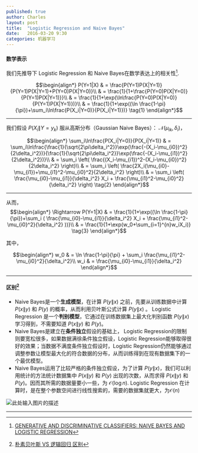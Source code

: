 ```yaml
---
published: true
author: Charles
layout: post
title:  "Logistic Regression and Naive Bayes"
date:   2016-03-20 9:30
categories: 机器学习
---
```


#### 数学表示
我们先推导下 Logistic Regression 和 Naive Bayes在数学表达上的相关性[^1].

$$\begin{align*}
P(Y=1|X) & = \frac{P(Y=1)P(X|Y=1)}{P(Y=1)P(X|Y=1)+P(Y=0)P(X|Y=0)}\\
& = \frac{1}{1+\frac{P(Y=0)P(X|Y=0)}{P(Y=1)P(X|Y=1)}}\\
& = \frac{1}{1+\exp(\ln\frac{P(Y=0)P(X|Y=0)}{P(Y=1)P(X|Y=1)})}\\
& = \frac{1}{1+\exp((\ln \frac{1-\pi}{\pi})+\sum_i\ln\frac{P(X_i|Y=0)}{P(X_i|Y=1)})} \tag{1}
\end{align*}$$


----------


我们假设 $P(X_i\|Y=y_k)$ 服从高斯分布（Gaussian Naive Bayes）： $\mathcal{N}(\mu_{ik},\delta_i)$，

$$\begin{align*}
\sum_i\ln\frac{P(X_i|Y=0)}{P(X_i|Y=1)} & = \sum_i\ln\frac{\frac{1}{\sqrt{2\pi\delta_i^2}}\exp(\frac{-(X_i-\mu_{i0})^2}{2\delta_i^2})}{\frac{1}{\sqrt{2\pi\delta_i^2}}\exp(\frac{-(X_i-\mu_{i1})^2}{2\delta_i^2})}\\
& = \sum_i \left( \frac{(X_i-\mu_{i1})^2-(X_i-\mu_{i0})^2}{2\delta_i^2} \right)\\
& = \sum_i \left( \frac{2X_i(\mu_{i0}-\mu_{i1})+\mu_{i1}^2-\mu_{i0}^2}{2\delta_i^2} \right)\\
& = \sum_i \left( \frac{\mu_{i0}-\mu_{i1}}{\delta_i^2} X_i + \frac{\mu_{i1}^2-\mu_{i0}^2}{\delta_i^2} \right) \tag{2}
\end{align*}$$


----------


从而，
$$\begin{align*}
\Rightarrow P(Y=1|X) & = \frac{1}{1+\exp((\ln \frac{1-\pi}{\pi})+\sum_i ( \frac{\mu_{i0}-\mu_{i1}}{\delta_i^2} X_i + \frac{\mu_{i1}^2-\mu_{i0}^2}{\delta_i^2} ))}\\
& = \frac{1}{1+\exp(w_0+\sum_{i=1}^{n}w_iX_i)}  \tag{3}
\end{align*}$$

其中，

$$\begin{align*}
w_0 & = \ln \frac{1-\pi}{\pi} + \sum_i \frac{\mu_{i1}^2-\mu_{i0}^2}{\delta_i^2}\\
w_i & = \frac{\mu_{i0}-\mu_{i1}}{\delta_i^2}
\end{align*}$$


----------

#### 区别[^2]

 -  Naive Bayes是一个**生成模型**，在计算 $P(y\|x)$ 之前，先要从训练数据中计算 $P(x\|y)$ 和 $P(y)$ 的概率，从而利用贝叶斯公式计算 $P(y\|x)$ 。 Logistic Regression 是一个**判别模型**，它通过在训练数据集上最大化判别函数 $P(y\|x)$ 学习得到，不需要知道 $P(x\|y)$ 和 $P(y)$。
 -  Naive Bayes是建立在**条件独立**假设的基础上， Logistic Regression的限制则要宽松很多，如果数据满徐条件独立假设，Logistic Regression能够取得很好的效果；当数据不满度条件独立假设时，Logistic Regression仍然能够通过调整参数让模型最大化的符合数据的分布，从而训练得到在现有数据集下的一个最优模型。
 -  Naive Bayes运用了比较严格的条件独立假设，为了计算 $P(y\|x)$，我们可以利用统计的方法统计数据集中 $P(x\|y)$ 和 $P(y)$ 出现的次数，从而求得 $P(x\|y)$ 和 $P(y)$。因而其所需的数据量要小一些，为 $\mathcal{O}(\log n)$. Logistic Regression 在计算时，是在整个参数空间进行线性搜索的，需要的数据集就更大，为$\mathcal{O}(n)$

![此处输入图片的描述][1]

----------

[1]: http://7xjbdi.com1.z0.glb.clouddn.com/2016-03-29_211257.png

[^1]: [GENERATIVE AND DISCRIMINATIVE CLASSIFIERS: NAIVE BAYES AND LOGISTIC REGRESSION](http://www.cs.cmu.edu/~tom/mlbook/NBayesLogReg.pdf)
[^2]: [朴素贝叶斯 VS 逻辑回归 区别](http://blog.csdn.net/chlele0105/article/details/38922551)